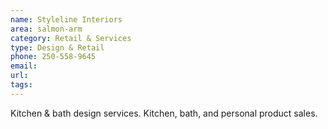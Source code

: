 ```yaml
---
name: Styleline Interiors 
area: salmon-arm
category: Retail & Services
type: Design & Retail
phone: 250-558-9645
email: 
url: 
tags:
---
```


Kitchen & bath design services. Kitchen, bath, and personal product sales.